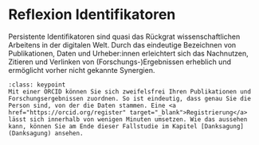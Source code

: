 # Reflexion Identifikatoren

Persistente Identifikatoren sind quasi das Rückgrat wissenschaftlichen Arbeitens in der digitalen Welt. Durch das eindeutige Bezeichnen von Publikationen, Daten und Urheber:innen erleichtert sich das Nachnutzen, Zitieren und Verlinken von (Forschungs-)Ergebnissen erheblich und ermöglicht vorher nicht gekannte Synergien.

`````{admonition} Haben Sie sich bereits eine ORCID zugelegt?
:class: keypoint
Mit einer ORCID können Sie sich zweifelsfrei Ihren Publikationen und Forschungsergebnissen zuordnen. So ist eindeutig, dass genau Sie die Person sind, von der die Daten stammen. Eine <a href="https://orcid.org/register" target="_blank">Registrierung</a> lässt sich innerhalb von wenigen Minuten umsetzen. Wie das aussehen kann, können Sie am Ende dieser Fallstudie im Kapitel [Danksagung](Danksagung) ansehen.
`````

